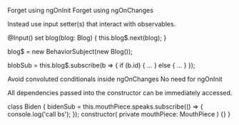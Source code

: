 Forget using ngOnInit
Forget using ngOnChanges

Instead use input setter(s) that interact with observables.

@Input() set blog(blog: Blog) {
  this.blog$.next(blog);
}

blog$ = new BehaviorSubject<Blog>(new Blog());

blobSub = this.blog$.subscribe(b => {
  if (b.id) {
    ...
  } else {
    ...
  }
});

Avoid convoluted conditionals inside ngOnChanges
No need for ngOnInit

All dependencies passed into the constructor can be immediately accessed.

class Biden {
  bidenSub = this.mouthPiece.speaks.subscribe(() => {
    console.log('call bs');
  });
  constructor(
    private mouthPiece: MouthPiece
  ) {}
}